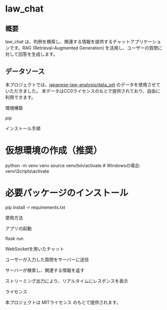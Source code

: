 # law_chat

## 概要

law_chat は、判例を検索し、関連する情報を提供するチャットアプリケーションです。RAG (Retrieval-Augmented Generation) を活用し、ユーザーの質問に対して回答を生成します。


## データソース

本プロジェクトでは、[japanese-law-analysis/data_set](https://github.com/japanese-law-analysis/data_set) のデータを使用させていただきました。
本データはCC0ライセンスのもとで提供されており、自由に利用できます。

環境構築

pip

インストール手順

# 仮想環境の作成（推奨）
python -m venv venv
source venv/bin/activate  # Windowsの場合: venv\Scripts\activate

# 必要パッケージのインストール
pip install -r requirements.txt

使用方法

アプリの起動

flask run

WebSocketを用いたチャット

ユーザーが入力した質問をサーバーに送信

サーバーが検索し、関連する情報を返す

ストリーミング出力により、リアルタイムにレスポンスを表示

ライセンス

本プロジェクトは MITライセンス のもとで提供されます。

